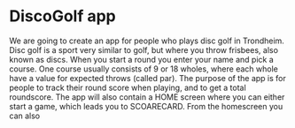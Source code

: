 # DiscoGolf app
We are going to create an app for people who plays disc golf in Trondheim. Disc golf is a sport very similar to golf, but where you throw frisbees, also known as discs. When you start a round you enter your name and pick a course. One course usually consists of 9 or 18 wholes, where each whole have a value for expected throws (called par). The purpose of the app is for people to track their round score when playing, and to get a total roundscore. The app will also contain a HOME screen where you can either start a game, which leads you to SCOARECARD. From the homescreen you can also 